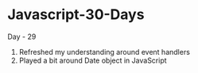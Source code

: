 # Javascript-30-Days

Day - 29

1. Refreshed my understanding around event handlers
2. Played a bit around Date object in JavaScript
